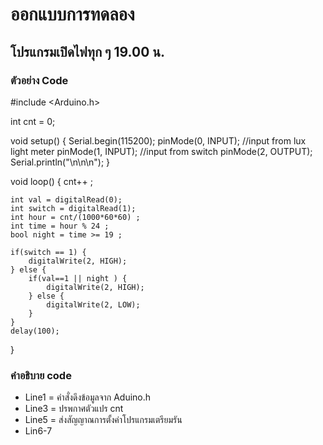 # ออกแบบการทดลอง
## โปรแกรมเปิดไฟทุก ๆ 19.00 น.
### ตัวอย่าง Code
#include <Arduino.h>

int cnt = 0;

void setup()
{
	Serial.begin(115200);
	pinMode(0, INPUT); //input from lux light meter
	pinMode(1, INPUT); //input from switch
	pinMode(2, OUTPUT);
	Serial.println("\n\n\n");
}

void loop()
{
    cnt++ ;
    
	int val = digitalRead(0);
	int switch = digitalRead(1);
	int hour = cnt/(1000*60*60) ;
	int time = hour % 24 ;
	bool night = time >= 19 ;

	if(switch == 1) {
		digitalWrite(2, HIGH);
	} else {
	    if(val==1 || night ) {
            digitalWrite(2, HIGH);
        } else {
            digitalWrite(2, LOW);
        }
	}
	delay(100);
}
### คำอธิบาย code
- Line1 = คำสั่งดึงข้อมูลจาก Aduino.h
- Line3 = ปรพกาศตัวแปร cnt
- Line5 = ส่งสัญญาณการตั้งค่าโปรแกรมเตรียมรัน
- Lin6-7
